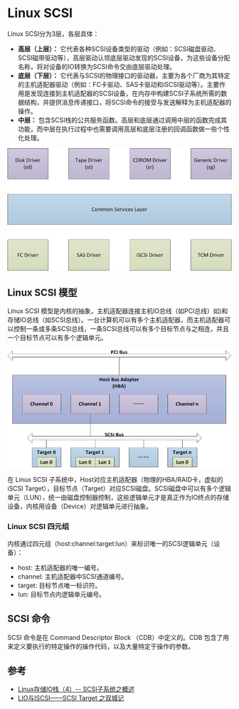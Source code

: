 Linux SCSI
==========

Linux SCSI分为3层，各层具体：

- **高层（上层）：** 它代表各种SCSI设备类型的驱动（例如：SCSI磁盘驱动、SCSI磁带驱动等），高层驱动认领底层驱动发现的SCSI设备，为这些设备分配名称，将对设备的IO转换为SCSI命令交由底层驱动处理。
- **底层（下层）：** 它代表与SCSI的物理接口的驱动器，主要为各个厂商为其特定的主机适配器驱动（例如：FC卡驱动、SAS卡驱动和iSCSI驱动等）。主要作用是发现连接到主机适配器的SCSI设备，在内存中构建SCSI子系统所需的数据结构，并提供消息传递接口，将SCSI命令的接受与发送解释为主机适配器的操作。
- **中层：** 包含SCSI栈的公共服务函数。高层和底层通过调用中层的函数完成其功能，而中层在执行过程中也需要调用高层和底层注册的回调函数做一些个性化处理。

![Linux SCSI 体系结构](.png/linux_scsi_体系结构.png)

Linux SCSI 模型
---------------

Linux SCSI 模型是内核的抽象，主机适配器连接主机IO总线（如PCI总线）如)和存储IO总线（如SCSI总线）。一台计算机可以有多个主机适配器，而主机适配器可以控制一条或多条SCSI总线，一条SCSI总线可以有多个目标节点与之相连，并且一个目标节点可以有多个逻辑单元。

![Linux SCSI 模型](.png/linux_scsi_模型.png)

在 Linux SCSI 子系统中，Host对应主机适配器（物理的HBA/RAID卡，虚拟的iSCSI Target），目标节点（Target）对应SCSI磁盘。SCSI磁盘中可以有多个逻辑单元（LUN），统一由磁盘控制器控制，这些逻辑单元才是真正作为IO终点的存储设备，内核用设备（Device）对逻辑单元进行抽象。

### Linux SCSI 四元组

内核通过四元组（host:channel:target:lun）来标识唯一的SCSI逻辑单元（设备）：

- host: 主机适配器的唯一编号。
- channel: 主机适配器中SCSI通道编号。
- target: 目标节点唯一标识符。
- lun: 目标节点内逻辑单元编号。

SCSI 命令
---------

SCSI 命令是在 Command Descriptor Block （CDB）中定义的。CDB 包含了用来定义要执行的特定操作的操作代码，以及大量特定于操作的参数。

参考
----

- [Linux存储IO栈（4）-- SCSI子系统之概述](https://blog.csdn.net/haleycomet/article/details/52596355)
- [LIO与ISCSI——SCSI Target 之双城记](https://blog.csdn.net/CSND_PAN/article/details/79015240)
